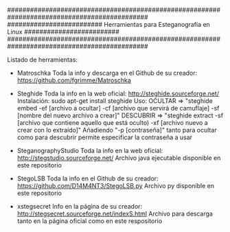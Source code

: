 #############################################################################################
######################### Herramientas para Esteganografía en Linux #########################
#############################################################################################

Listado de herramientas:

- Matroschka
    Toda la info y descarga en el Github de su creador: https://github.com/fgrimme/Matroschka
    
- Steghide
    Toda la info en la web oficial: http://steghide.sourceforge.net/
    Instalación: sudo apt-get install steghide
    Uso:  OCULTAR => "steghide embed -ef [archivo a ocultar] -cf [archivo que servirá de camuflaje] -sf [nombre del nuevo archivo a crear]"
          DESCUBRIR => "steghide extract -sf [archivo que contiene aquello que está oculto) -xf [archivo nuevo a crear con lo extraído]"
    Añadiendo "-p [contraseña]" tanto para ocultar como para descubrir permite especificar la contraseña a usar

- SteganographyStudio
    Toda la info en la web oficial: http://stegstudio.sourceforge.net/
    Archivo java ejecutable disponible en este repositorio

- StegoLSB
    Toda la info en el Github de su creador: https://github.com/D14M4NT3/StegoLSB.py
    Archivo py disponible en este repositorio

- xstegsecret
    Info en la página de su creador: http://stegsecret.sourceforge.net/indexS.html
    Archivo para descarga tanto en la página oficial como en este respositorio
